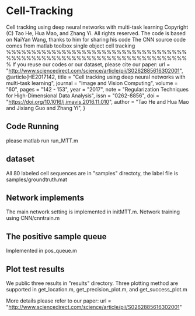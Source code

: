 # Cell-Tracking
Cell tracking using deep neural networks with multi-task learning
Copyright (C) Tao He, Hua Mao, and Zhang Yi.
All rights reserved.
The code is based on NaiYan Wang, thanks to him for sharing his code
The CNN source code comes from matlab toolbox
single object cell tracking
%%%%%%%%%%%%%%%%%%%%%%%%%%%%%%%%%%%%%%%%%%%%%%%%%%%%%%%%%%%%%%%%%%%%%%%%%
If you reuse our codes or our dataset, please cite our paper: url = "http://www.sciencedirect.com/science/article/pii/S0262885616302001",
@article{HE2017142,
title = "Cell tracking using deep neural networks with multi-task learning",
journal = "Image and Vision Computing",
volume = "60",
pages = "142 - 153",
year = "2017",
note = "Regularization Techniques for High-Dimensional Data Analysis",
issn = "0262-8856",
doi = "https://doi.org/10.1016/j.imavis.2016.11.010",
author = "Tao He and Hua Mao and Jixiang Guo and Zhang Yi",
}

## Code Running
please matlab run run_MTT.m

## dataset 
All 80 labeled cell sequences are in "samples" directoty, the label file is samples/groundtruth.mat

## Network implements
The main network setting is implemented in initMTT.m. Network training using CNN/cnntrain.m

## The positive sample queue
Implemented in pos_queue.m

## Plot test results
We public three results in "results" directory. Three plotting method are supported in get_location.m, get_precision_plot.m, and get_success_plot.m

More details please refer to our paper: url = "http://www.sciencedirect.com/science/article/pii/S0262885616302001"
